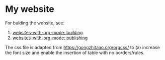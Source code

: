# My website

For bulding the website, see: 

1. [websites-with-org-mode: building](https://systemcrafters.net/publishing-websites-with-org-mode/building-the-site/) 
2. [websites-with-org-mode: publishing](https://systemcrafters.net/publishing-websites-with-org-mode/automated-site-publishing/)

The css file is adapted from https://gongzhitaao.org/orgcss/ to (a) increase the font size and enable the insertion of table with no borders/rules.

